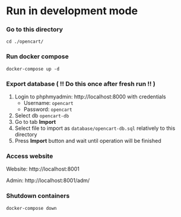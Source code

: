 # Run in development mode

### Go to this directory
`cd ./opencart/`

### Run docker compose

`docker-compose up -d`

### Export database ( :bangbang: Do this once after fresh run :bangbang: )

1. Login to phphmyadmin: http://localhost:8000 with credentials
   - Username: `opencart`
   - Password: `opencart`
1. Select db `opencart-db`
1. Go to tab **Import**
1. Select file to import as `database/opencart-db.sql` relatively to this directory
1. Press **Import** button and wait until operation will be finished

### Access website

Website: http://localhost:8001

Admin: http://localhost:8001/adm/

### Shutdown containers

`docker-compose down`